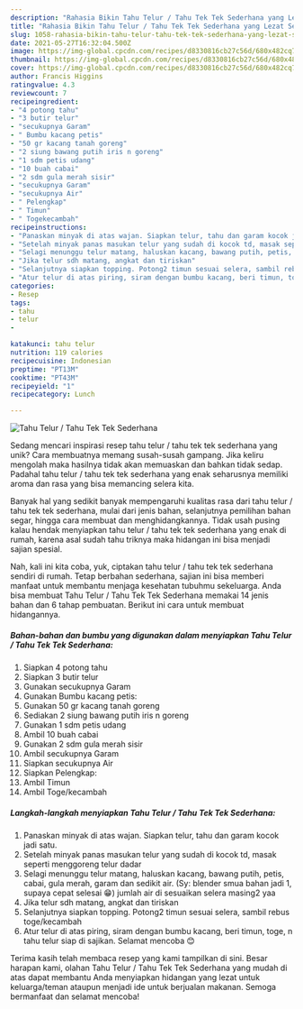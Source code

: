```yaml
---
description: "Rahasia Bikin Tahu Telur / Tahu Tek Tek Sederhana yang Lezat Sekali"
title: "Rahasia Bikin Tahu Telur / Tahu Tek Tek Sederhana yang Lezat Sekali"
slug: 1058-rahasia-bikin-tahu-telur-tahu-tek-tek-sederhana-yang-lezat-sekali
date: 2021-05-27T16:32:04.500Z
image: https://img-global.cpcdn.com/recipes/d8330816cb27c56d/680x482cq70/tahu-telur-tahu-tek-tek-sederhana-foto-resep-utama.jpg
thumbnail: https://img-global.cpcdn.com/recipes/d8330816cb27c56d/680x482cq70/tahu-telur-tahu-tek-tek-sederhana-foto-resep-utama.jpg
cover: https://img-global.cpcdn.com/recipes/d8330816cb27c56d/680x482cq70/tahu-telur-tahu-tek-tek-sederhana-foto-resep-utama.jpg
author: Francis Higgins
ratingvalue: 4.3
reviewcount: 7
recipeingredient:
- "4 potong tahu"
- "3 butir telur"
- "secukupnya Garam"
- " Bumbu kacang petis"
- "50 gr kacang tanah goreng"
- "2 siung bawang putih iris n goreng"
- "1 sdm petis udang"
- "10 buah cabai"
- "2 sdm gula merah sisir"
- "secukupnya Garam"
- "secukupnya Air"
- " Pelengkap"
- " Timun"
- " Togekecambah"
recipeinstructions:
- "Panaskan minyak di atas wajan. Siapkan telur, tahu dan garam kocok jadi satu."
- "Setelah minyak panas masukan telur yang sudah di kocok td, masak seperti menggoreng telur dadar"
- "Selagi menunggu telur matang, haluskan kacang, bawang putih, petis, cabai, gula merah, garam dan sedikit air. (Sy: blender smua bahan jadi 1, supaya cepat selesai 😁) jumlah air di sesuaikan selera masing2 yaa"
- "Jika telur sdh matang, angkat dan tiriskan"
- "Selanjutnya siapkan topping. Potong2 timun sesuai selera, sambil rebus toge/kecambah"
- "Atur telur di atas piring, siram dengan bumbu kacang, beri timun, toge, n tahu telur siap di sajikan. Selamat mencoba 😊"
categories:
- Resep
tags:
- tahu
- telur
- 

katakunci: tahu telur  
nutrition: 119 calories
recipecuisine: Indonesian
preptime: "PT13M"
cooktime: "PT43M"
recipeyield: "1"
recipecategory: Lunch

---
```



![Tahu Telur / Tahu Tek Tek Sederhana](https://img-global.cpcdn.com/recipes/d8330816cb27c56d/680x482cq70/tahu-telur-tahu-tek-tek-sederhana-foto-resep-utama.jpg)

Sedang mencari inspirasi resep tahu telur / tahu tek tek sederhana yang unik? Cara membuatnya memang susah-susah gampang. Jika keliru mengolah maka hasilnya tidak akan memuaskan dan bahkan tidak sedap. Padahal tahu telur / tahu tek tek sederhana yang enak seharusnya memiliki aroma dan rasa yang bisa memancing selera kita.

Banyak hal yang sedikit banyak mempengaruhi kualitas rasa dari tahu telur / tahu tek tek sederhana, mulai dari jenis bahan, selanjutnya pemilihan bahan segar, hingga cara membuat dan menghidangkannya. Tidak usah pusing kalau hendak menyiapkan tahu telur / tahu tek tek sederhana yang enak di rumah, karena asal sudah tahu triknya maka hidangan ini bisa menjadi sajian spesial.




Nah, kali ini kita coba, yuk, ciptakan tahu telur / tahu tek tek sederhana sendiri di rumah. Tetap berbahan sederhana, sajian ini bisa memberi manfaat untuk membantu menjaga kesehatan tubuhmu sekeluarga. Anda bisa membuat Tahu Telur / Tahu Tek Tek Sederhana memakai 14 jenis bahan dan 6 tahap pembuatan. Berikut ini cara untuk membuat hidangannya.

<!--inarticleads1-->

##### Bahan-bahan dan bumbu yang digunakan dalam menyiapkan Tahu Telur / Tahu Tek Tek Sederhana:

1. Siapkan 4 potong tahu
1. Siapkan 3 butir telur
1. Gunakan secukupnya Garam
1. Gunakan  Bumbu kacang petis:
1. Gunakan 50 gr kacang tanah goreng
1. Sediakan 2 siung bawang putih iris n goreng
1. Gunakan 1 sdm petis udang
1. Ambil 10 buah cabai
1. Gunakan 2 sdm gula merah sisir
1. Ambil secukupnya Garam
1. Siapkan secukupnya Air
1. Siapkan  Pelengkap:
1. Ambil  Timun
1. Ambil  Toge/kecambah




<!--inarticleads2-->

##### Langkah-langkah menyiapkan Tahu Telur / Tahu Tek Tek Sederhana:

1. Panaskan minyak di atas wajan. Siapkan telur, tahu dan garam kocok jadi satu.
1. Setelah minyak panas masukan telur yang sudah di kocok td, masak seperti menggoreng telur dadar
1. Selagi menunggu telur matang, haluskan kacang, bawang putih, petis, cabai, gula merah, garam dan sedikit air. (Sy: blender smua bahan jadi 1, supaya cepat selesai 😁) jumlah air di sesuaikan selera masing2 yaa
1. Jika telur sdh matang, angkat dan tiriskan
1. Selanjutnya siapkan topping. Potong2 timun sesuai selera, sambil rebus toge/kecambah
1. Atur telur di atas piring, siram dengan bumbu kacang, beri timun, toge, n tahu telur siap di sajikan. Selamat mencoba 😊




Terima kasih telah membaca resep yang kami tampilkan di sini. Besar harapan kami, olahan Tahu Telur / Tahu Tek Tek Sederhana yang mudah di atas dapat membantu Anda menyiapkan hidangan yang lezat untuk keluarga/teman ataupun menjadi ide untuk berjualan makanan. Semoga bermanfaat dan selamat mencoba!
